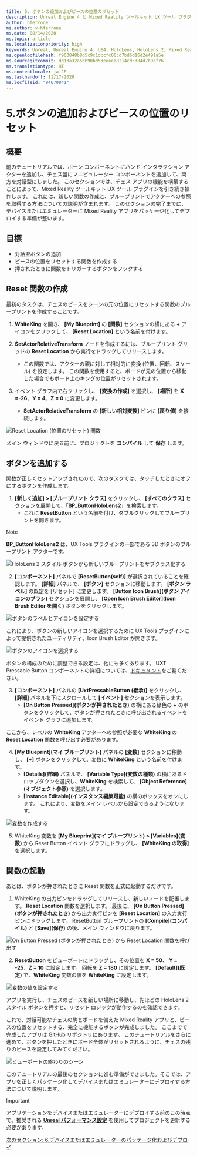 ```yaml
---
title: 5. ボタンの追加およびピースの位置のリセット
description: Unreal Engine 4 と Mixed Reality ツールキット UX ツール プラグインを使用して簡単なチェス アプリを構築するためのチュートリアル シリーズのパート 6 の 5
author: hferrone
ms.author: v-hferrone
ms.date: 08/14/2020
ms.topic: article
ms.localizationpriority: high
keywords: Unreal, Unreal Engine 4, UE4, HoloLens, HoloLens 2, Mixed Reality, チュートリアル, はじめに, mrtk, uxt, UX ツール, ドキュメント, Mixed Reality ヘッドセット, Windows Mixed Reality ヘッドセット, 仮想現実ヘッドセット
ms.openlocfilehash: f903848b8d5c9c1dccfc00cd7bd6d16d2e491a5e
ms.sourcegitcommit: dd13a32a5bb90bd53eeeea8214cd5384d7b9ef76
ms.translationtype: HT
ms.contentlocale: ja-JP
ms.lasthandoff: 11/17/2020
ms.locfileid: "94679841"
---
```

# <a name="5-adding-a-button--resetting-piece-locations"></a>5.ボタンの追加およびピースの位置のリセット


## <a name="overview"></a>概要

前のチュートリアルでは、ポーン コンポーネントにハンド インタラクション アクターを追加し、チェス盤にマニピュレーター コンポーネントを追加して、両方を対話型にしました。 このセクションでは、チェス アプリの機能を構築することによって、Mixed Reality ツールキット UX ツール プラグインを引き続き操作します。 これには、新しい関数の作成と、ブループリントでアクターへの参照を取得する方法についての説明が含まれます。 このセクションの完了までに、デバイスまたはエミュレーターに Mixed Reality アプリをパッケージ化してデプロイする準備が整います。

## <a name="objectives"></a>目標

* 対話型ボタンの追加
* ピースの位置をリセットする関数を作成する
* 押されたときに関数をトリガーするボタンをフックする

## <a name="creating-a-reset-function"></a>Reset 関数の作成
最初のタスクは、チェスのピースをシーンの元の位置にリセットする関数のブループリントを作成することです。 

1.  **WhiteKing** を開き、 **[My Blueprint]** の **[関数]** セクションの横にある **+** アイコンをクリックして、 **[Reset Location]** という名前を付けます。 

2.  **SetActorRelativeTransform** ノードを作成するには、ブループリント グリッドの **Reset Location** から実行をドラッグしてリリースします。 
    * この関数では、アクターの親に対して相対的に変換 (位置、回転、スケール) を設定します。 この関数を使用すると、ボードが元の位置から移動した場合でもボード上のキングの位置がリセットされます。 
    
3. イベント グラフ内で右クリックし、 **[変換の作成]** を選択し、 **[場所]** を **X =-26**、**Y = 4**、**Z = 0** に変更します。
    * **SetActorRelativeTransform** の **[新しい相対変換]** ピンに **[戻り値]** を接続します。 

![Reset Location (位置のリセット) 関数](images/unreal-uxt/5-function.PNG)

メイン ウィンドウに戻る前に、プロジェクトを **コンパイル** して **保存** します。 


## <a name="adding-a-button"></a>ボタンを追加する
関数が正しくセットアップされたので、次のタスクでは、タッチしたときにオフにするボタンを作成します。 


1.  **[新しく追加] > [ブループリント クラス]** をクリックし、 **[すべてのクラス]** セクションを展開して、「**BP_ButtonHoloLens2**」を検索します。 
    * これに **ResetButton** という名前を付け、ダブルクリックしてブループリントを開きます。

> [!NOTE]
> **BP_ButtonHoloLens2** は、UX Tools プラグインの一部である 3D ボタンのブループリント アクターです。

![HoloLens 2 スタイル ボタンから新しいブループリントをサブクラス化する](images/unreal-uxt/5-subclass.PNG)

2. **[コンポーネント]** パネルで **[ResetButton(self)]** が選択されていることを確認します。 **[詳細]** パネルで、 **[ボタン]** セクションに移動します。 **[ボタン ラベル]** の既定を [リセット] に変更します。 **[Button Icon Brush]\(ボタン アイコンのブラシ\)** セクションを展開し、 **[Open Icon Brush Editor]\(Icon Brush Editor を開く\)** ボタンをクリックします。 

![ボタンのラベルとアイコンを設定する](images/unreal-uxt/5-buttonconfig.PNG)

これにより、ボタンの新しいアイコンを選択するために UX Tools プラグインによって提供されたユーティリティ、Icon Brush Editor が開きます。 

![ボタンのアイコンを選択する](images/unreal-uxt/5-iconbrusheditor.PNG)

ボタンの構成のために調整できる設定は、他にも多くあります。 UXT Pressable Button コンポーネントの詳細については、[ドキュメント](https://microsoft.github.io/MixedReality-UXTools-Unreal/version/public/0.9.x/Docs/PressableButton.html)をご覧ください。

3. **[コンポーネント]** パネルの **[UxtPressableButton (継承)]** をクリックし、 **[詳細]** パネルを下にスクロールして **[イベント]** セクションを表示します。 
    * **[On Button Pressed]\(ボタンが押されたとき\)** の横にある緑色の **+** のボタンをクリックして、ボタンが押されたときに呼び出されるイベントをイベント グラフに追加します。 
    
ここから、レベルの **WhiteKing** アクターへの参照が必要な  **WhiteKing** の **Reset Location** 関数を呼び出す必要があります。 

4.  **[My Blueprint]\(マイ ブループリント\)** パネルの **[変数]** セクションに移動し、 **[+]** ボタンをクリックして、変数に **WhiteKing** という名前を付けます。 
    * **[Details]\(詳細\)** パネルで、 **[Variable Type]\(変数の種類\)** の横にあるドロップダウンを選択し、**WhiteKing** を検索して、 **[Object Reference]\(オブジェクト参照\)** を選択します。 
    * **[Instance Editable]\(インスタンス編集可能\)** の横のボックスをオンにします。 これにより、変数をメイン レベルから設定できるようになります。 

![変数を作成する](images/unreal-uxt/5-var.PNG)

5.  WhiteKing 変数を **[My Blueprint]\(マイ ブループリント\) > [Variables]\(変数\)** から Reset Button イベント グラフにドラッグし、 **[WhiteKing の取得]** を選択します。 

## <a name="firing-the-function"></a>関数の起動
あとは、ボタンが押されたときに Reset 関数を正式に起動するだけです。

1.  WhiteKing の出力ピンをドラッグしてリリースし、新しいノードを配置します。 **Reset Location** 関数を選択します。 最後に、 **[On Button Pressed]\(ボタンが押されたとき\)** から出力実行ピンを **[Reset Location]** の入力実行ピンにドラッグします。 ResetButton ブループリントの **[Compile]\(コンパイル\)** と **[Save]\(保存\)** の後、メイン ウィンドウに戻ります。 

![On Button Pressed (ボタンが押されたとき) から Reset Location 関数を呼び出す](images/unreal-uxt/5-callresetloc.PNG)

2.  **ResetButton** をビューポートにドラッグし、その位置を **X = 50**、 **Y = -25**、**Z = 10** に設定します。 回転を **Z = 180** に設定します。 **[Default]\(既定\)** で、**WhiteKing** 変数の値を **WhiteKing** に設定します。

![変数の値を設定する](images/unreal-uxt/5-buttonlevel.PNG)

アプリを実行し、チェスのピースを新しい場所に移動し、先ほどの HoloLens 2 スタイル ボタンを押すと、リセット ロジックが動作するのを確認できます。

これで、対話可能なチェスの駒とボードを備えた Mixed Reality アプリと、ピースの位置をリセットする、完全に機能するボタンが完成しました。 ここまでで完成したアプリは [GitHub](https://github.com/microsoft/MixedReality-Unreal-Samples/tree/master/ChessApp) リポジトリにあります。 このチュートリアルをさらに進めて、ボタンを押したときにボード全体がリセットされるように、チェスの残りのピースを設定してみてください。

![ビューポートの終わりのシーン](images/unreal-uxt/5-endscene.PNG)

このチュートリアルの最後のセクションに進む準備ができました。そこでは、アプリを正しくパッケージ化してデバイスまたはエミュレーターにデプロイする方法について説明します。

> [!IMPORTANT]
> アプリケーションをデバイスまたはエミュレーターにデプロイする前のこの時点で、推奨される **[Unreal パフォーマンス設定](../performance-recommendations-for-unreal.md)** を使用してプロジェクトを更新する必要があります。

[次のセクション: 6.デバイスまたはエミュレーターのパッケージ化およびデプロイ](unreal-uxt-ch6.md)

